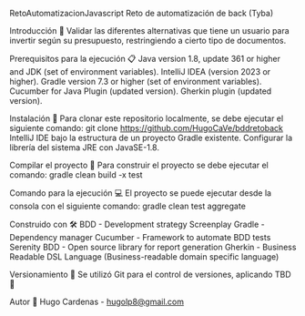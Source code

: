 RetoAutomatizacionJavascript
Reto de automatización de back (Tyba)

Introducción 🚀
Validar las diferentes alternativas que tiene un usuario para invertir según su presupuesto, restringiendo a cierto tipo de documentos.

Prerequisitos para la ejecución 📋
Java version 1.8, update 361 or higher and JDK (set of environment variables). IntelliJ IDEA (version 2023 or higher). Gradle version 7.3 or higher (set of environment variables). Cucumber for Java Plugin (updated version). Gherkin plugin (updated version).

Instalación 🔧
Para clonar este repositorio localmente, se debe ejecutar el siguiente comando: git clone https://github.com/HugoCaVe/bddretoback IntelliJ IDE bajo la estructura de un proyecto Gradle existente. Configurar la librería del sistema JRE con JavaSE-1.8.

Compilar el proyecto 🔨
Para construir el proyecto se debe ejecutar el comando: gradle clean build -x test

Comando para la ejecución 💻
El proyecto se puede ejecutar desde la consola con el siguiente comando: gradle clean test aggregate

Construido con 🛠
BDD - Development strategy Screenplay Gradle - Dependency manager Cucumber - Framework to automate BDD tests Serenity BDD - Open source library for report generation Gherkin - Business Readable DSL Language (Business-readable domain specific language)

Versionamiento 📌
Se utilizó Git para el control de versiones, aplicando TBD 🔀

Autor 👨
Hugo Cardenas - hugolp8@gmail.com

